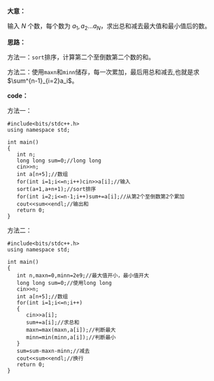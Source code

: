 **大意：**

输入 $N$ 个数，每个数为 $a_1,a_2…a_N$，求出总和减去最大值和最小值后的数。

**思路：**

方法一：`sort`排序，计算第二个至倒数第二个数的和。

方法二：使用`maxn`和`minn`储存，每一次累加，最后用总和减去,也就是求 $\sum^{n-1}_{i=2}a_i$。

**code：**

方法一：

```
#include<bits/stdc++.h>
using namespace std;

int main()
{
   int n;
   long long sum=0;//long long
   cin>>n;
   int a[n+5];//数组
   for(int i=1;i<=n;i++)cin>>a[i];//输入
   sort(a+1,a+n+1);//sort排序
   for(int i=2;i<=n-1;i++)sum+=a[i];//从第2个至倒数第2个累加
   cout<<sum<<endl;//输出和
   return 0;
}
```
方法二：

```
#include<bits/stdc++.h>
using namespace std;

int main()
{
   int n,maxn=0,minn=2e9;//最大值开小，最小值开大
   long long sum=0;//使用long long
   cin>>n;
   int a[n+5];//数组
   for(int i=1;i<=n;i++)
   {
      cin>>a[i];
      sum+=a[i];//求总和
      maxn=max(maxn,a[i]);//判断最大
      minn=min(minn,a[i]);//判断最小
   }
   sum=sum-maxn-minn;//减去
   cout<<sum<<endl;//换行
   return 0;
}
```

